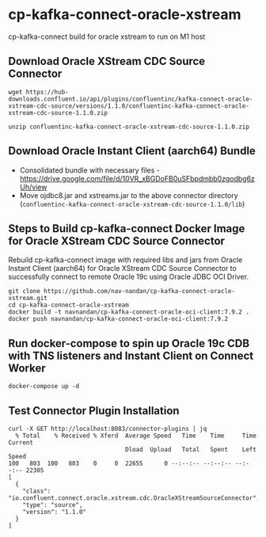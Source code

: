 # cp-kafka-connect-oracle-xstream
cp-kafka-connect build for oracle xstream to run on M1 host

## Download Oracle XStream CDC Source Connector
```
wget https://hub-downloads.confluent.io/api/plugins/confluentinc/kafka-connect-oracle-xstream-cdc-source/versions/1.1.0/confluentinc-kafka-connect-oracle-xstream-cdc-source-1.1.0.zip

unzip confluentinc-kafka-connect-oracle-xstream-cdc-source-1.1.0.zip
```

## Download Oracle Instant Client (aarch64) Bundle
- Consolidated bundle with necessary files - https://drive.google.com/file/d/10VR_xBGDoFB0uSFbpdmbb0zgodbg6zUh/view
- Move ojdbc8.jar and xstreams.jar to the above connector directory (```confluentinc-kafka-connect-oracle-xstream-cdc-source-1.1.0/lib```)

## Steps to Build cp-kafka-connect Docker Image for Oracle XStream CDC Source Connector
Rebuild cp-kafka-connect image with required libs and jars from Oracle Instant Client (aarch64) for Oracle XStream CDC Source Connector to successfully connect to remote Oracle 19c using Oracle JDBC OCI Driver.

```
git clone https://github.com/nav-nandan/cp-kafka-connect-oracle-xstream.git
cd cp-kafka-connect-oracle-xstream
docker build -t navnandan/cp-kafka-connect-oracle-oci-client:7.9.2 .
docker push navnandan/cp-kafka-connect-oracle-oci-client:7.9.2
```

## Run docker-compose to spin up Oracle 19c CDB with TNS listeners and Instant Client on Connect Worker

```
docker-compose up -d
```

## Test Connector Plugin Installation

```
curl -X GET http://localhost:8083/connector-plugins | jq
  % Total    % Received % Xferd  Average Speed   Time    Time     Time  Current
                                 Dload  Upload   Total   Spent    Left  Speed
100   803  100   803    0     0  22655      0 --:--:-- --:--:-- --:--:-- 22305
[
  {
    "class": "io.confluent.connect.oracle.xstream.cdc.OracleXStreamSourceConnector",
    "type": "source",
    "version": "1.1.0"
  }
]
```
